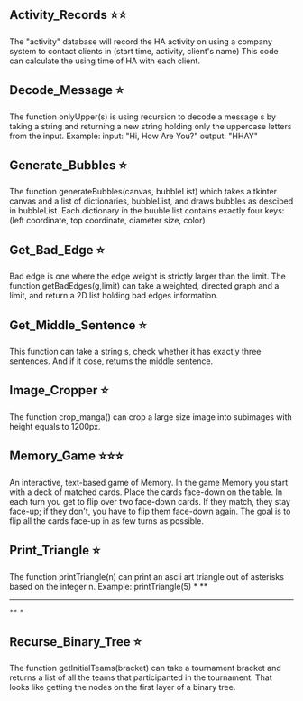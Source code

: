 ## Activity_Records :star::star:
The "activity" database will record the HA activity on using a company system to contact clients in (start time, activity, client's name)
This code can calculate the using time of HA with each client.

## Decode_Message :star:
The function onlyUpper(s) is using recursion to decode a message s by taking a string and returning a new string holding only the uppercase letters from the input.
Example: 
  input: "Hi, How Are You?"
  output: "HHAY"
  
## Generate_Bubbles :star:
The function generateBubbles(canvas, bubbleList) which takes a tkinter canvas and a list of dictionaries, bubbleList,
and draws bubbles as descibed in bubbleList.
Each dictionary in the buuble list contains exactly four keys: (left coordinate, top coordinate, diameter size, color)

## Get_Bad_Edge :star:
Bad edge is one where the edge weight is strictly larger than the limit. 
The function getBadEdges(g,limit) can take a weighted, directed graph and a limit, and return a 2D list holding bad edges information.

## Get_Middle_Sentence :star:
This function can take a string s, check whether it has exactly three sentences.
And if it dose, returns the middle sentence. 


## Image_Cropper :star:
The function crop_manga() can crop a large size image into subimages with height equals to 1200px. 

## Memory_Game :star::star::star:
An interactive, text-based game of Memory. 
In the game Memory you start with a deck of matched cards. Place the cards face-down
on the table. In each turn you get to flip over two face-down cards. If they match, they
stay face-up; if they don't, you have to flip them face-down again. The goal is to flip all
the cards face-up in as few turns as possible.

## Print_Triangle :star:
The function printTriangle(n) can print an ascii art triangle out of asterisks based on the integer n. 
Example: printTriangle(5)
*
**
***
**
*

## Recurse_Binary_Tree :star:
The function getInitialTeams(bracket) can take a tournament bracket and returns a list of all the teams that participanted in the tournament. 
That looks like getting the nodes on the first layer of a binary tree. 

